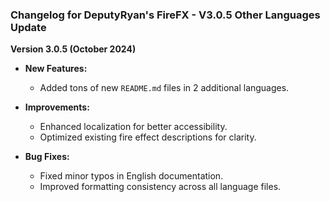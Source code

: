 ### Changelog for DeputyRyan's FireFX - V3.0.5 Other Languages Update

**Version 3.0.5 (October 2024)**

- **New Features:**
  - Added tons of new `README.md` files in 2 additional languages.
  
- **Improvements:**
  - Enhanced localization for better accessibility.
  - Optimized existing fire effect descriptions for clarity.
  
- **Bug Fixes:**
  - Fixed minor typos in English documentation.
  - Improved formatting consistency across all language files.

